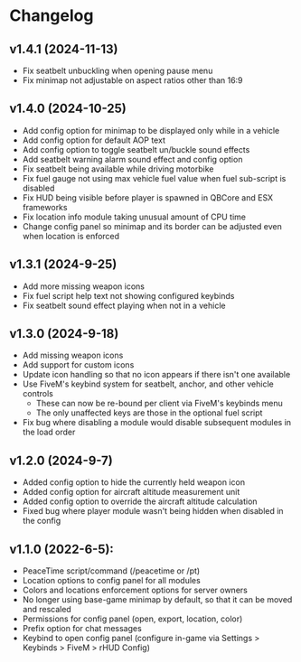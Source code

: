 # Changelog

## v1.4.1 (2024-11-13)
- Fix seatbelt unbuckling when opening pause menu
- Fix minimap not adjustable on aspect ratios other than 16:9

## v1.4.0 (2024-10-25)
- Add config option for minimap to be displayed only while in a vehicle
- Add config option for default AOP text
- Add config option to toggle seatbelt un/buckle sound effects
- Add seatbelt warning alarm sound effect and config option
- Fix seatbelt being available while driving motorbike
- Fix fuel gauge not using max vehicle fuel value when fuel sub-script is disabled
- Fix HUD being visible before player is spawned in QBCore and ESX frameworks
- Fix location info module taking unusual amount of CPU time
- Change config panel so minimap and its border can be adjusted even when location is enforced

## v1.3.1 (2024-9-25)
- Add more missing weapon icons
- Fix fuel script help text not showing configured keybinds
- Fix seatbelt sound effect playing when not in a vehicle

## v1.3.0 (2024-9-18)
- Add missing weapon icons
- Add support for custom icons
- Update icon handling so that no icon appears if there isn't one available
- Use FiveM's keybind system for seatbelt, anchor, and other vehicle controls
  - These can now be re-bound per client via FiveM's keybinds menu
  - The only unaffected keys are those in the optional fuel script
- Fix bug where disabling a module would disable subsequent modules in the load order

## v1.2.0 (2024-9-7)
- Added config option to hide the currently held weapon icon
- Added config option for aircraft altitude measurement unit
- Added config option to override the aircraft altitude calculation
- Fixed bug where player module wasn't being hidden when disabled in the config

## v1.1.0 (2022-6-5):
- PeaceTime script/command (/peacetime or /pt)
- Location options to config panel for all modules
- Colors and locations enforcement options for server owners
- No longer using base-game minimap by default, so that it can be 
  moved and rescaled
- Permissions for config panel (open, export, location, color)
- Prefix option for chat messages
- Keybind to open config panel (configure in-game via Settings > 
  Keybinds > FiveM > rHUD Config)